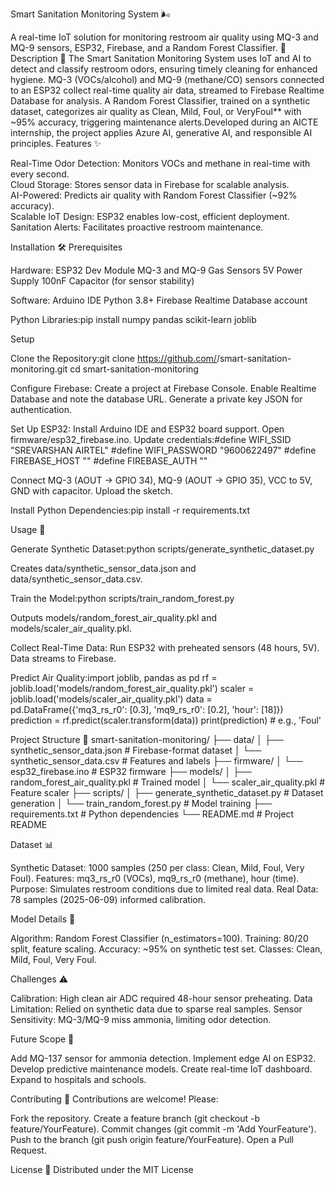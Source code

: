 Smart Sanitation Monitoring System 🌬️

A real-time IoT solution for monitoring restroom air quality using MQ-3 and MQ-9 sensors, ESP32, Firebase, and a Random Forest Classifier. 🚽
Description 📝
The Smart Sanitation Monitoring System uses IoT and AI to detect and classify restroom odors, ensuring timely cleaning for enhanced hygiene. MQ-3 (VOCs/alcohol) and MQ-9 (methane/CO) sensors connected to an ESP32 collect real-time quality air data, streamed to Firebase Realtime Database for analysis. A Random Forest Classifier, trained on a synthetic dataset, categorizes air quality as Clean, Mild, Foul, or VeryFoul** with ~95% accuracy, triggering maintenance alerts.Developed during an AICTE internship, the project applies Azure AI, generative AI, and responsible AI principles.
Features ✨

Real-Time Odor Detection: Monitors VOCs and methane in real-time with every second.  
Cloud Storage: Stores sensor data in Firebase for scalable analysis.  
AI-Powered: Predicts air quality with Random Forest Classifier (~92% accuracy).  
Scalable IoT Design: ESP32 enables low-cost, efficient deployment.  
Sanitation Alerts: Facilitates proactive restroom maintenance.

Installation 🛠️
Prerequisites

Hardware:
ESP32 Dev Module
MQ-3 and MQ-9 Gas Sensors
5V Power Supply
100nF Capacitor (for sensor stability)


Software:
Arduino IDE
Python 3.8+
Firebase Realtime Database account


Python Libraries:pip install numpy pandas scikit-learn joblib



Setup

Clone the Repository:git clone https://github.com/<your-username>/smart-sanitation-monitoring.git
cd smart-sanitation-monitoring


Configure Firebase:
Create a project at Firebase Console.
Enable Realtime Database and note the database URL.
Generate a private key JSON for authentication.


Set Up ESP32:
Install Arduino IDE and ESP32 board support.
Open firmware/esp32_firebase.ino.
Update credentials:#define WIFI_SSID "SREVARSHAN AIRTEL"
#define WIFI_PASSWORD "9600622497"
#define FIREBASE_HOST "<your-firebase-database-url>"
#define FIREBASE_AUTH "<your-firebase-auth-token>"


Connect MQ-3 (AOUT → GPIO 34), MQ-9 (AOUT → GPIO 35), VCC to 5V, GND with capacitor.
Upload the sketch.


Install Python Dependencies:pip install -r requirements.txt



Usage 🚀

Generate Synthetic Dataset:python scripts/generate_synthetic_dataset.py


Creates data/synthetic_sensor_data.json and data/synthetic_sensor_data.csv.


Train the Model:python scripts/train_random_forest.py


Outputs models/random_forest_air_quality.pkl and models/scaler_air_quality.pkl.


Collect Real-Time Data:
Run ESP32 with preheated sensors (48 hours, 5V).
Data streams to Firebase.


Predict Air Quality:import joblib, pandas as pd
rf = joblib.load('models/random_forest_air_quality.pkl')
scaler = joblib.load('models/scaler_air_quality.pkl')
data = pd.DataFrame({'mq3_rs_r0': [0.3], 'mq9_rs_r0': [0.2], 'hour': [18]})
prediction = rf.predict(scaler.transform(data))
print(prediction)  # e.g., 'Foul'



Project Structure 📂
smart-sanitation-monitoring/
├── data/
│   ├── synthetic_sensor_data.json  # Firebase-format dataset
│   └── synthetic_sensor_data.csv   # Features and labels
├── firmware/
│   └── esp32_firebase.ino          # ESP32 firmware
├── models/
│   ├── random_forest_air_quality.pkl  # Trained model
│   └── scaler_air_quality.pkl        # Feature scaler
├── scripts/
│   ├── generate_synthetic_dataset.py  # Dataset generation
│   └── train_random_forest.py      # Model training
├── requirements.txt               # Python dependencies
└── README.md                    # Project README

Dataset 📊

Synthetic Dataset: 1000 samples (250 per class: Clean, Mild, Foul, Very Foul).
Features: mq3_rs_r0 (VOCs), mq9_rs_r0 (methane), hour (time).
Purpose: Simulates restroom conditions due to limited real data.
Real Data: 78 samples (2025-06-09) informed calibration.

Model Details 🤖

Algorithm: Random Forest Classifier (n_estimators=100).
Training: 80/20 split, feature scaling.
Accuracy: ~95% on synthetic test set.
Classes: Clean, Mild, Foul, Very Foul.

Challenges ⚠️

Calibration: High clean air ADC required 48-hour sensor preheating.
Data Limitation: Relied on synthetic data due to sparse real samples.
Sensor Sensitivity: MQ-3/MQ-9 miss ammonia, limiting odor detection.

Future Scope 🔮

Add MQ-137 sensor for ammonia detection.
Implement edge AI on ESP32.
Develop predictive maintenance models.
Create real-time IoT dashboard.
Expand to hospitals and schools.

Contributing 🤝
Contributions are welcome! Please:

Fork the repository.
Create a feature branch (git checkout -b feature/YourFeature).
Commit changes (git commit -m 'Add YourFeature').
Push to the branch (git push origin feature/YourFeature).
Open a Pull Request.

License 📜
Distributed under the MIT License
